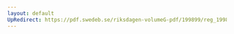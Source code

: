 ```yaml
---
layout: default
UpRedirect: https://pdf.swedeb.se/riksdagen-volumeG-pdf/199899/reg_199899/reg_199899_0179.pdf
---
```

